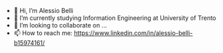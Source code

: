 - 👋 Hi, I’m Alessio Belli
- 🌱 I’m currently studying Information Engineering at University of Trento
- 💞️ I’m looking to collaborate on ...
- 📫 How to reach me: https://www.linkedin.com/in/alessio-belli-b15974161/

<!---
alessioBelli/alessioBelli is a ✨ special ✨ repository because its `README.md` (this file) appears on your GitHub profile.
You can click the Preview link to take a look at your changes.
--->
